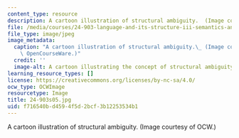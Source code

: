 ```yaml
---
content_type: resource
description: A cartoon illustration of structural ambiguity.  (Image courtesy of OCW.)
file: /media/courses/24-903-language-and-its-structure-iii-semantics-and-pragmatics-spring-2005/f716540bd4594f5d2bcf3b12253534b1_24-903s05.jpg
file_type: image/jpeg
image_metadata:
  caption: "A cartoon illustration of structural ambiguity.\_ (Image courtesy of MIT\
    \ OpenCourseWare.)"
  credit: ''
  image-alt: A cartoon illustrating the concept of structural ambiguity.
learning_resource_types: []
license: https://creativecommons.org/licenses/by-nc-sa/4.0/
ocw_type: OCWImage
resourcetype: Image
title: 24-903s05.jpg
uid: f716540b-d459-4f5d-2bcf-3b12253534b1
---
```

A cartoon illustration of structural ambiguity.  (Image courtesy of OCW.)